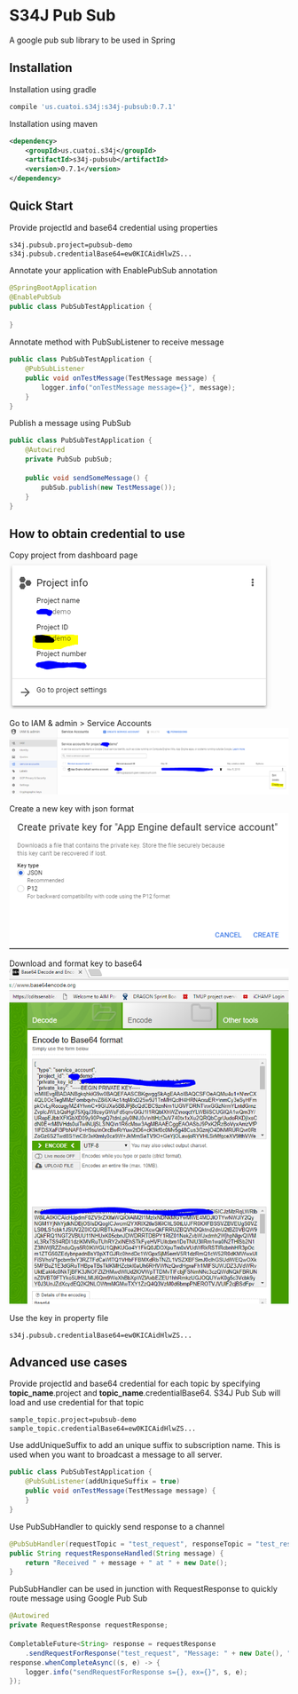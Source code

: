 # S34J Pub Sub
A google pub sub library to be used in Spring
## Installation
Installation using gradle
```groovy
compile 'us.cuatoi.s34j:s34j-pubsub:0.7.1'
```
Installation using maven
```xml
<dependency>
    <groupId>us.cuatoi.s34j</groupId>
    <artifactId>s34j-pubsub</artifactId>
    <version>0.7.1</version>
</dependency>
```
## Quick Start
Provide projectId and base64 credential using properties
```properties
s34j.pubsub.project=pubsub-demo
s34j.pubsub.credentialBase64=ew0KICAidHlwZS...
```
Annotate your application with EnablePubSub annotation
```java
@SpringBootApplication
@EnablePubSub
public class PubSubTestApplication {
    
}
``` 
Annotate method with PubSubListener to receive message
```java
public class PubSubTestApplication {
    @PubSubListener
    public void onTestMessage(TestMessage message) { 
        logger.info("onTestMessage message={}", message);
    }
}
```
Publish a message using PubSub
```java
public class PubSubTestApplication {
    @Autowired
    private PubSub pubSub;
    
    public void sendSomeMessage() { 
        pubSub.publish(new TestMessage());
    }
}
```
## How to obtain credential to use
Copy project from dashboard page
![Copy project from dashboard page](s34j-pubsub-projectId.PNG)

Go to IAM & admin > Service Accounts
![Go to IAM & admin > Service Accounts](s34j-pubsub-createKey.PNG)

Create a new key with json format
![Create a new key with json format](s34j-pubsub-create-key-json.PNG)

Download and format key to base64
![Download and format key to base64](s34j-pubsub-base64.PNG)

Use the key in property file
```properties
s34j.pubsub.credentialBase64=ew0KICAidHlwZS...
```
## Advanced use cases
Provide projectId and base64 credential for each topic by specifying **topic_name**.project and
 **topic_name**.credentialBase64. S34J Pub Sub will load and use credential for that topic
 
```properties
sample_topic.project=pubsub-demo
sample_topic.credentialBase64=ew0KICAidHlwZS...
```

Use addUniqueSuffix to add an unique suffix to subscription name. This is used when you want to broadcast a message
to all server.

```java
public class PubSubTestApplication {
    @PubSubListener(addUniqueSuffix = true)
    public void onTestMessage(TestMessage message) { 
    }
}
```

Use PubSubHandler to quickly send response to a channel
```java
@PubSubHandler(requestTopic = "test_request", responseTopic = "test_response")
public String requestResponseHandled(String message) {
    return "Received " + message + " at " + new Date();
}
```
PubSubHandler can be used in junction with RequestResponse to quickly route message using Google Pub Sub
```java
@Autowired
private RequestResponse requestResponse;

CompletableFuture<String> response = requestResponse
    .sendRequestForResponse("test_request", "Message: " + new Date(), "test_response", String.class);
response.whenCompleteAsync((s, e) -> {
    logger.info("sendRequestForResponse s={}, ex={}", s, e);
});
```